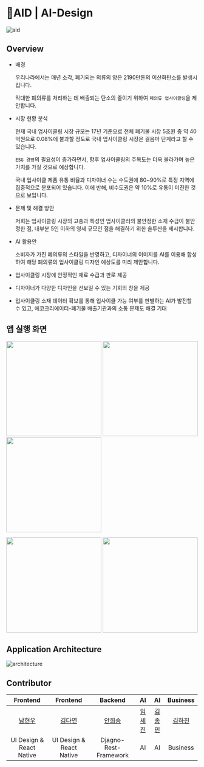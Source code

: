 # 👕AID | AI-Design 

![aid](https://user-images.githubusercontent.com/74298527/154840148-de59389c-5710-4178-ae2d-bda9c54d052d.PNG)

## Overview
- 배경

    우리나라에서는 매년 소각, 폐기되는 의류의 양은 2190만톤의 이산화탄소를 발생시킵니다.

    막대한 폐의류를 처리하는 데 배출되는 탄소의 줄이기 위하여 `폐의류 업사이클링`을 제안합니다.

- 시장 현황 분석

    현재 국내 업사이클링 시장 규모는 17년 기준으로 전체 폐기물 시장 5조원 중 약 40억원으로 0.08%에 불과할 정도로 국내 업사이클링 시장은 걸음마 단계라고 할 수 있습니다.

    `ESG 경영`의 필요성이 증가하면서, 향후 업사이클링의 주목도는 더욱 올라가며 높은 가치를 가질 것으로 예상합니다.

    국내 업사이클 제품 유통 비율과 디자이너 수는 수도권에 80~90%로 특정 지역에 집중적으로 분포되어 있습니다. 이에 반해, 비수도권은 약 10%로 유통이 미진한 것으로 보입니다.

- 문제 및 해결 방안

    저희는 업사이클링 시장의 고충과 특성인 업사이클러의 불안정한 소재 수급이 불안정한 점, 대부분 5인 이하의 영세 규모인 점을 해결하기 위한 솔루션을 제시합니다.    

- AI 활용안

    소비자가 가진 폐의류의 스타일을 반영하고, 디자이너의 이미지를 AI를 이용해 합성하여 해당 폐의류의 업사이클링 디자인 예상도를 미리 제안합니다.
    
- 업사이클링 시장에 안정적인 재료 수급과 판로 제공
- 디자이너가 다양한 디자인을 선보일 수 있는 기회의 창을 제공
- 업사이클링 소재 데이터 확보를 통해 업사이클 가능 여부를 판별하는 AI가 발전할 수 있고, 에코크리에이터-폐기물 배출기관과의 소통 문제도 해결 기대

## 앱 실행 화면
<p align=“center”>
  <kbd><img src="https://user-images.githubusercontent.com/74298527/154986883-27dc1281-38b7-49ac-9d0a-5cbf38349253.gif" width="250"></kbd>
  <kbd><img src="https://user-images.githubusercontent.com/74298527/154986898-2222faf8-0c13-4141-b791-0b599d4d85e0.gif" width="250"></kbd>
  <kbd><img src="https://user-images.githubusercontent.com/74298527/154986905-4fed0f5a-427c-40ae-a884-61b63cedc615.gif" width="250"></kbd>
</p>
<p align=“center”>
   <kbd><img src="https://user-images.githubusercontent.com/74298527/154986917-4eb83420-cf28-4820-9b0e-7d205a976b82.gif" width="250"></kbd>
  <kbd><img src="https://user-images.githubusercontent.com/74298527/154986925-548458b3-c45c-4905-b7bd-9dbb05617bfc.gif" width="250"></kbd>
</p>

## Application Architecture
![architecture](https://user-images.githubusercontent.com/74298527/154839832-0988d126-a01c-46b8-adf7-18bea73cf0fa.PNG)


## Contributor


|                           Frontend                             |                           Frontend                             |                           Backend                             |                           AI                             |                           AI                             |                           Business                             |
| :----------------------------------------------------------: | :----------------------------------------------------------: | :----------------------------------------------------------: | :----------------------------------------------------------: | :----------------------------------------------------------: | :----------------------------------------------------------: |
| [남현우](https://github.com/hwnim5324) | [김다연](https://github.com/kimdayeon37) | [안희승](https://github.com/hiseoung) | [임세진](https://github.com/LimSeJin9577) | [김종민](https://github.com/jongmin4422) | [김하진](https://github.com/debeaver) |
|                        UI Design & React Native                         |                        UI Design & React Native                         |                      Djagno-Rest-Framework                       |                        AI                         |                        AI                        |                        Business                        |
